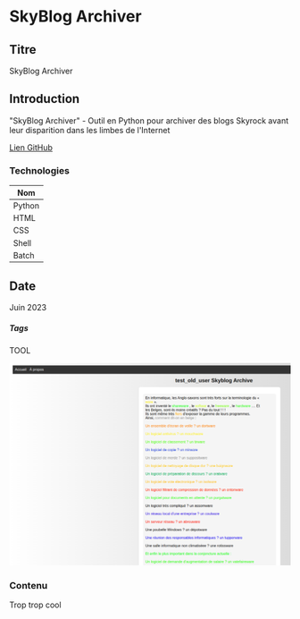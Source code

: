 # SkyBlog Archiver

## Titre

SkyBlog Archiver

## Introduction

"SkyBlog Archiver" - Outil en Python pour archiver des blogs Skyrock avant leur disparition dans les limbes de l'Internet

[Lien GitHub](https://github.com/Eric-Philippe/Skyblog_Archiver)

### Technologies

| Nom    |
| ------ |
| Python |
| HTML   |
| CSS    |
| Shell  |
| Batch  |

## Date

Juin 2023

##### Tags

TOOL

![Image de preview](https://raw.githubusercontent.com/Eric-Philippe/Skyblog_Archiver/main/res/ex.png)

### Contenu

Trop trop cool
